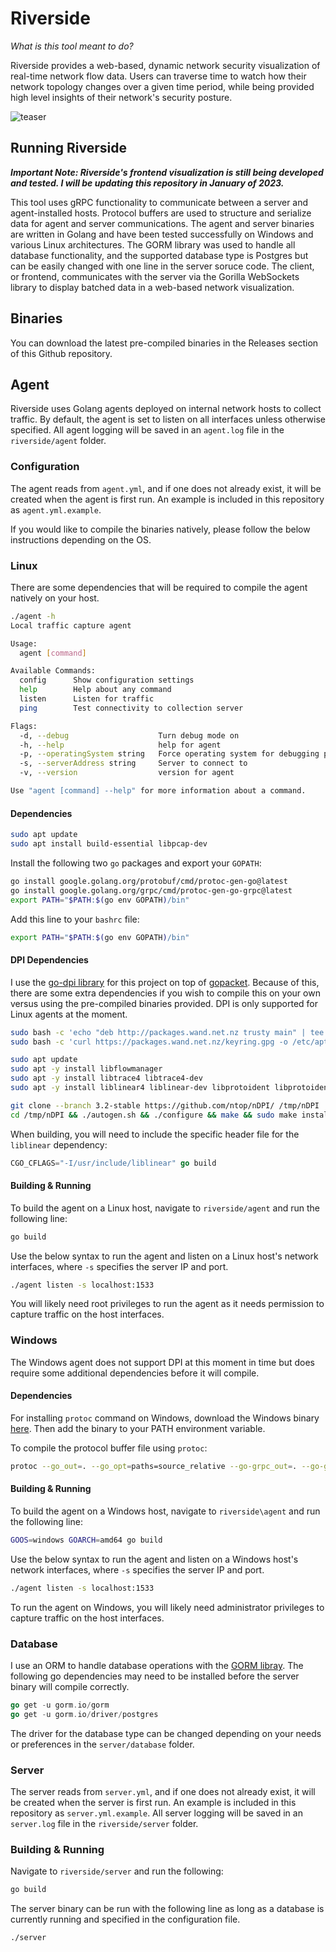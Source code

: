 # Riverside

*What is this tool meant to do?*

Riverside provides a web-based, dynamic network security visualization of real-time network flow data. Users can traverse time to watch how their network topology changes over a given time period, while being provided high level insights of their network's security posture.

![teaser](https://user-images.githubusercontent.com/21197485/191615126-ad53f8a4-55cf-491b-b991-f85e3488a318.png)

## Running Riverside

*__Important Note: Riverside's frontend visualization is still being developed and tested. I will be updating this repository in January of 2023.__*

This tool uses gRPC functionality to communicate between a server and agent-installed hosts. Protocol buffers are used to structure and serialize data for agent and server communications. The agent and server binaries are written in Golang and have been tested successfully on Windows and various Linux architectures. The GORM library was used to handle all database functionality, and the supported database type is Postgres but can be easily changed with one line in the server soruce code. The client, or frontend, communicates with the server via the Gorilla WebSockets library to display batched data in a web-based network visualization.

## Binaries

You can download the latest pre-compiled binaries in the Releases section of this Github repository.

## Agent

Riverside uses Golang agents deployed on internal network hosts to collect traffic. By default, the agent is set to listen on all interfaces unless otherwise specified. All agent logging will be saved in an `agent.log` file in the `riverside/agent` folder.

### Configuration

The agent reads from `agent.yml`, and if one does not already exist, it will be created when the agent is first run. An example is included in this repository as `agent.yml.example`.

If you would like to compile the binaries natively, please follow the below instructions depending on the OS.

### Linux

There are some dependencies that will be required to compile the agent natively on your host.

```sh
./agent -h
Local traffic capture agent

Usage:
  agent [command]

Available Commands:
  config      Show configuration settings
  help        Help about any command
  listen      Listen for traffic
  ping        Test connectivity to collection server

Flags:
  -d, --debug                    Turn debug mode on
  -h, --help                     help for agent
  -p, --operatingSystem string   Force operating system for debugging purposes
  -s, --serverAddress string     Server to connect to
  -v, --version                  version for agent

Use "agent [command] --help" for more information about a command.
```

#### Dependencies

```sh
sudo apt update
sudo apt install build-essential libpcap-dev
```

Install the following two `go` packages and export your `GOPATH`:

```sh
go install google.golang.org/protobuf/cmd/protoc-gen-go@latest
go install google.golang.org/grpc/cmd/protoc-gen-go-grpc@latest
export PATH="$PATH:$(go env GOPATH)/bin"
```

Add this line to your `bashrc` file:

```sh
export PATH="$PATH:$(go env GOPATH)/bin"
```

#### DPI Dependencies

I use the [go-dpi library](https://github.com/mushorg/go-dpi/wiki/Installation-guide) for this project on top of [gopacket](https://github.com/google/gopacket). Because of this, there are some extra dependencies if you wish to compile this on your own versus using the pre-compiled binaries provided. DPI is only supported for Linux agents at the moment.

```sh
sudo bash -c 'echo "deb http://packages.wand.net.nz trusty main" | tee -a /etc/apt/sources.list'
sudo bash -c 'curl https://packages.wand.net.nz/keyring.gpg -o /etc/apt/trusted.gpg.d/wand.gpg'

sudo apt update
sudo apt -y install libflowmanager
sudo apt -y install libtrace4 libtrace4-dev
sudo apt -y install liblinear4 liblinear-dev libprotoident libprotoident-dev autoconf libtool

git clone --branch 3.2-stable https://github.com/ntop/nDPI/ /tmp/nDPI
cd /tmp/nDPI && ./autogen.sh && ./configure && make && sudo make install && cd -
```

When building, you will need to include the specific header file for the `liblinear` dependency:

```go
CGO_CFLAGS="-I/usr/include/liblinear" go build
```

#### Building & Running

To build the agent on a Linux host, navigate to `riverside/agent` and run the following line:

```sh
go build
```

Use the below syntax to run the agent and listen on a Linux host's network interfaces, where `-s` specifies the server IP and port.

```sh
./agent listen -s localhost:1533
```

You will likely need root privileges to run the agent as it needs permission to capture traffic on the host interfaces.

### Windows

The Windows agent does not support DPI at this moment in time but does require some additional dependencies before it will compile.

#### Dependencies

For installing `protoc` command on Windows, download the Windows binary [here](https://github.com/protocolbuffers/protobuf/releases/tag/v3.20.1). Then add the binary to your PATH environment variable.

To compile the protocol buffer file using `protoc`: 

```sh
protoc --go_out=. --go_opt=paths=source_relative --go-grpc_out=. --go-grpc_opt=paths=source_relative viz.proto
```

#### Building & Running

To build the agent on a Windows host, navigate to `riverside\agent` and run the following line:

```sh
GOOS=windows GOARCH=amd64 go build
```

Use the below syntax to run the agent and listen on a Windows host's network interfaces, where `-s` specifies the server IP and port.

```sh
./agent listen -s localhost:1533
```

To run the agent on Windows, you will likely need administrator privileges to capture traffic on the host interfaces.

### Database

I use an ORM to handle database operations with the [GORM libray](https://gorm.io/). The following go dependencies may need to be installed before the server binary will compile correctly.

```go
go get -u gorm.io/gorm
go get -u gorm.io/driver/postgres
```

The driver for the database type can be changed depending on your needs or preferences in the `server/database` folder.

### Server

The server reads from `server.yml`, and if one does not already exist, it will be created when the server is first run. An example is included in this repository as `server.yml.example`. All server logging will be saved in an `server.log` file in the `riverside/server` folder.

### Building & Running

Navigate to `riverside/server` and run the following:

```sh
go build
```

The server binary can be run with the following line as long as a database is currently running and specified in the configuration file.

```sh
./server
```